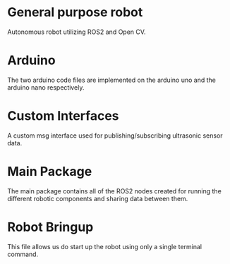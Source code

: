 # General purpose robot
Autonomous robot utilizing ROS2 and Open CV.

# Arduino
The two arduino code files are implemented on the arduino uno and the arduino nano respectively.

# Custom Interfaces
A custom msg interface used for publishing/subscribing ultrasonic sensor data.

# Main Package
The main package contains all of the ROS2 nodes created for running the different robotic components and sharing data between them.

# Robot Bringup
This file allows us do start up the robot using only a single terminal command.
